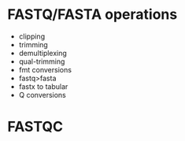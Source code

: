 # FASTQ/FASTA operations
* clipping
* trimming
* demultiplexing
* qual-trimming
* fmt conversions
 * fastq>fasta
 * fastx to tabular
 * Q conversions
# FASTQC
